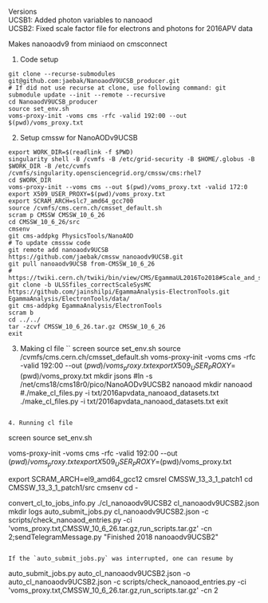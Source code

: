 Versions  
UCSB1: Added photon variables to nanoaod  
UCSB2: Fixed scale factor file for electrons and photons for 2016APV data  


Makes nanoaodv9 from miniaod on cmsconnect

1. Code setup
```
git clone --recurse-submodules git@github.com:jaebak/NanoaodV9UCSB_producer.git
# If did not use recurse at clone, use following command: git submodule update --init --remote --recursive
cd NanoaodV9UCSB_producer
source set_env.sh
voms-proxy-init -voms cms -rfc -valid 192:00 --out $(pwd)/voms_proxy.txt
```

2. Setup cmssw for NanoAODv9UCSB
```
export WORK_DIR=$(readlink -f $PWD)
singularity shell -B /cvmfs -B /etc/grid-security -B $HOME/.globus -B $WORK_DIR -B /etc/cvmfs /cvmfs/singularity.opensciencegrid.org/cmssw/cms:rhel7
cd $WORK_DIR
voms-proxy-init --voms cms --out $(pwd)/voms_proxy.txt -valid 172:0
export X509_USER_PROXY=$(pwd)/voms_proxy.txt
export SCRAM_ARCH=slc7_amd64_gcc700
source /cvmfs/cms.cern.ch/cmsset_default.sh
scram p CMSSW CMSSW_10_6_26
cd CMSSW_10_6_26/src
cmsenv
git cms-addpkg PhysicsTools/NanoAOD
# To update cmsssw code
git remote add nanoaodv9UCSB https://github.com/jaebak/cmssw_nanoaodv9UCSB.git
git pull nanoaodv9UCSB from-CMSSW_10_6_26
# https://twiki.cern.ch/twiki/bin/view/CMS/EgammaUL2016To2018#Scale_and_smearing_corrections_f
git clone -b ULSSfiles_correctScaleSysMC https://github.com/jainshilpi/EgammaAnalysis-ElectronTools.git EgammaAnalysis/ElectronTools/data/
git cms-addpkg EgammaAnalysis/ElectronTools
scram b
cd ../../
tar -zcvf CMSSW_10_6_26.tar.gz CMSSW_10_6_26
exit
```

3. Making cl file
``
screen
source set_env.sh
source /cvmfs/cms.cern.ch/cmsset_default.sh
voms-proxy-init -voms cms -rfc -valid 192:00 --out $(pwd)/voms_proxy.txt
export X509_USER_PROXY=$(pwd)/voms_proxy.txt
mkdir jsons
#ln -s /net/cms18/cms18r0/pico/NanoAODv9UCSB2 nanoaod
mkdir nanoaod
#./make_cl_files.py -i txt/2016apvdata_nanoaod_datasets.txt
./make_cl_files.py -i txt/2016apvdata_nanoaod_datasets.txt
exit
```

4. Running cl file
```
screen
source set_env.sh

voms-proxy-init -voms cms -rfc -valid 192:00 --out $(pwd)/voms_proxy.txt
export X509_USER_PROXY=$(pwd)/voms_proxy.txt

export SCRAM_ARCH=el9_amd64_gcc12
cmsrel CMSSW_13_3_1_patch1
cd CMSSW_13_3_1_patch1/src
cmsenv
cd -

convert_cl_to_jobs_info.py ./cl_nanoaodv9UCSB2 cl_nanoaodv9UCSB2.json
mkdir logs
auto_submit_jobs.py cl_nanoaodv9UCSB2.json -c scripts/check_nanoaod_entries.py -ci 'voms_proxy.txt,CMSSW_10_6_26.tar.gz,run_scripts.tar.gz' -cn 2;sendTelegramMessage.py "Finished 2018 nanoaodv9UCSB2"
```

If the `auto_submit_jobs.py` was interrupted, one can resume by
```
auto_submit_jobs.py auto_cl_nanoaodv9UCSB2.json -o auto_cl_nanoaodv9UCSB2.json -c scripts/check_nanoaod_entries.py -ci 'voms_proxy.txt,CMSSW_10_6_26.tar.gz,run_scripts.tar.gz' -cn 2
```
